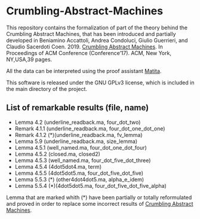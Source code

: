 # Crumbling-Abstract-Machines

This repository contains the formalization of part of the theory behind the Crumbling Abstract Machines, that has been introduced and partially developed in Beniamino Accattoli, Andrea Condoluci, Giulio Guerrieri, and Claudio Sacerdoti Coen. 2019. [Crumbling Abstract Machines](https://arxiv.org/abs/1907.06057). In Proceedings of ACM Conference (Conference’17). ACM, New York, NY,USA,39 pages.

All the data can be interpreted using the proof assistant [Matita](http://matita.cs.unibo.it/).

This software is released under the GNU GPLv3 license, which is included in the main directory of the project.
## List of remarkable results (file, name)
- Lemma 4.2 (underline_readback.ma, four_dot_two)
- Remark 4.1.1 (underline_readback.ma, four_dot_one_dot_one)
- Remark 4.1.2 (\*)(underline_readback.ma, fv_lemma)
- Lemma 5.9 (underline_readback.ma, size_lemma)
- Lemma 4.5.1 (well_named.ma, four_dot_one_dot_four)
- Lemma 4.5.2 (closed.ma, closed2)
- Lemma 4.5.3 (well_named.ma, four_dot_five_dot_three)
- Lemma 4.5.4 (4dot5dot4.ma, term)
- Lemma 4.5.5 (4dot5dot5.ma, four_dot_five_dot_five)
- Lemma 5.5.3 (\*) (other4dot4dot5.ma, alpha_e_idem)
- Lemma 5.5.4 (\*)(4dot5dot5.ma, four_dot_five_dot_five_alpha)

Lemma that are marked whith (\*) have been partially or totally reformulated and proved in order to replace some incorrect results of [Crumbling Abstract Machines](https://arxiv.org/abs/1907.06057).
